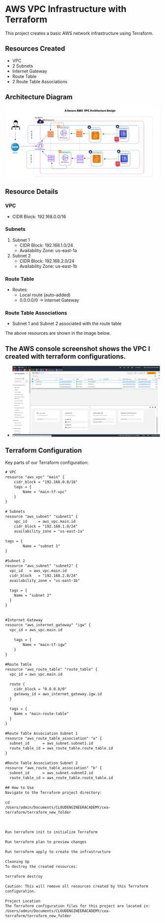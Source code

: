 # AWS VPC Infrastructure with Terraform

This project creates a basic AWS network infrastructure using Terraform.

## Resources Created

- VPC
- 2 Subnets
- Internet Gateway
- Route Table
- 2 Route Table Associations

## Architecture Diagram

![VPC Architecture](images/Vpc%20architecture.web.png)

## Resource Details

### VPC
- CIDR Block: 192.168.0.0/16

### Subnets
1. Subnet 1
   - CIDR Block: 192.168.1.0/24
   - Availability Zone: us-east-1a
2. Subnet 2
   - CIDR Block: 192.168.2.0/24
   - Availability Zone: us-east-1b

### Route Table
- Routes:
  - Local route (auto-added)
  - 0.0.0.0/0 -> Internet Gateway

### Route Table Associations
- Subnet 1 and Subnet 2 associated with the route table

The above resources are shown in the image below. 

## The AWS console screenshot shows the VPC I created with terraform configurations.
- ![VPC Screenshot](images/vpc-created-with-terra.png)
  
## Terraform Configuration

Key parts of our Terraform configuration:

```hcl
# VPC
resource "aws_vpc" "main" {
    cidr_block = "192.168.0.0/16"
    tags = {
        Name = "main-tf-vpc"
    }
}

# Subnets
resource "aws_subnet" "subnet1" {
    vpc_id     = aws_vpc.main.id
    cidr_block = "192.168.1.0/24"
    availability_zone = "us-east-1a"
    
tags = {
        Name = "subnet 1"
}

#Subnet 2
resource "aws_subnet" "subnet2" {
  vpc_id   = aws_vpc.main.id
  cidr_block   = "192.168.2.0/24"
  availability_zone = "us-east-1b"
  
  tags = {
    Name = "subnet 2"
  }
}


#Internet Gateway
resource "aws_internet_gateway" "igw" {
  vpc_id = aws_vpc.main.id
    
    tags = {
        Name = "main-tf-igw"
    }
}

#Route Table
resource "aws_route_table" "route_table" {
  vpc_id = aws_vpc.main.id

  route {
    cidr_block = "0.0.0.0/0"
    gateway_id = aws_internet_gateway.igw.id
  }

  tags = {
    Name = "main-route-table"
  }
}

#Route Table Association Subnet 1
resource "aws_route_table_association" "a" {
  subnet_id      = aws_subnet.subnet1.id
  route_table_id = aws_route_table.route_table.id
}

#Route Table Association Subnet 2
resource "aws_route_table_association" "b" {
  subnet_id      = aws_subnet.subnet2.id
  route_table_id = aws_route_table.route_table.id

## How to Use
Navigate to the Terraform project directory:

cd 
/Users/admin/Documents/CLOUDENGINEERACADEMY/cea-terraform/terraform_new_folder



Run terraform init to initialize Terraform

Run terraform plan to preview changes

Run terraform apply to create the infrastructure

Cleaning Up
To destroy the created resources:

terraform destroy

Caution: This will remove all resources created by this Terraform 
configuration.

Project Location
The Terraform configuration files for this project are located in:
/Users/admin/Documents/CLOUDENGINEERACADEMY/cea-terraform/terraform_new_folder
